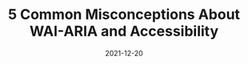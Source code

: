 ---
date: 2021-12-20
publisher: boiaorg
tags:
  - accessibility
  - aria
  - html
target_url: https://www.boia.org/blog/5-common-misconceptions-about-wai-aria-and-accessibility
title: 5 Common Misconceptions About WAI-ARIA and Accessibility
---